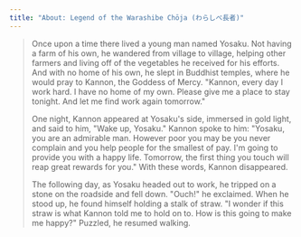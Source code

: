 ```yaml
---
title: "About: Legend of the Warashibe Chōja (わらしべ長者)"
---
```


> Once upon a time there lived a young man named Yosaku. Not having a farm of his own, he wandered from village to village, helping other farmers and living off of the vegetables he received for his efforts. And with no home of his own, he slept in Buddhist temples, where he would pray to Kannon, the Goddess of Mercy. "Kannon, every day I work hard. I have no home of my own. Please give me a place to stay tonight. And let me find work again tomorrow."
> 
> One night, Kannon appeared at Yosaku's side, immersed in gold light, and said to him, "Wake up, Yosaku." Kannon spoke to him: "Yosaku, you are an admirable man. However poor you may be you never complain and you help people for the smallest of pay. I'm going to provide you with a happy life. Tomorrow, the first thing you touch will reap great rewards for you." With these words, Kannon disappeared.
> 
> The following day, as Yosaku headed out to work, he tripped on a stone on the roadside and fell down. "Ouch!" he exclaimed. When he stood up, he found himself holding a stalk of straw. "I wonder if this straw is what Kannon told me to hold on to. How is this going to make me happy?" Puzzled, he resumed walking.
